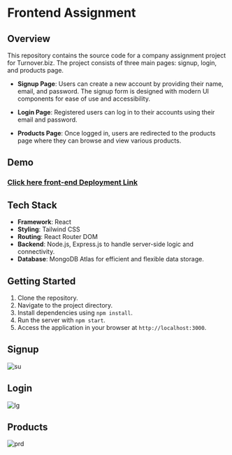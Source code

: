 # Frontend Assignment

## Overview
This repository contains the source code for a company assignment project for Turnover.biz. The project consists of three main pages: signup, login, and products page.

- **Signup Page**: Users can create a new account by providing their name, email, and password. The signup form is designed with modern UI components for ease of use and accessibility.

- **Login Page**: Registered users can log in to their accounts using their email and password.

- **Products Page**: Once logged in, users are redirected to the products page where they can browse and view various products.

## Demo
### [Click here front-end Deployment Link](https://visionary-elf-b60a9d.netlify.app/)

## Tech Stack
- **Framework**: React
- **Styling**: Tailwind CSS 
- **Routing**: React Router DOM
- **Backend**: Node.js, Express.js to handle server-side logic and connectivity.
- **Database**: MongoDB Atlas for efficient and flexible data storage.

## Getting Started
1. Clone the repository.
2. Navigate to the project directory.
3. Install dependencies using `npm install`.
4. Run the server with `npm start`.
5. Access the application in your browser at `http://localhost:3000`.

## Signup
![su](https://github.com/harshau9/TGI-Assignment/assets/31920143/3366b685-c2ac-41f0-83c1-bd29f92e237b)


## Login
![lg](https://github.com/harshau9/TGI-Assignment/assets/31920143/880e57b0-beaf-4dc5-9bda-99502a8e6e0e)


## Products
![prd](https://github.com/harshau9/TGI-Assignment/assets/31920143/515d7964-373d-44bb-a974-5067a5735d4a)

